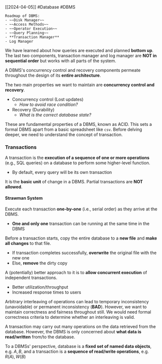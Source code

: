 [[2024-04-05]] #Database #DBMS 

```ad-todo
Roadmap of DBMS:
- ~~Disk Manager~~
- ~~Access Methods~~
- ~~Operator Execution~~
- ~~Query Planning~~
- **Transaction Manager**
- Log Manager
```

We have learned about how queries are executed and planned **bottom up**. The last two components, transaction manager and log manager are **NOT in sequential order** but works with all parts of the system.

A DBMS's concurrency control and recovery components permeate throughout the design of its **entire architecture**.

The two main properties we want to maintain are **concurrency control and recovery**.
- Concurrency control (Lost updates)
	- *How to avoid race condition?*
- Recovery (Durability)
	- *What is the correct database state?*

These are fundamental properties of a DBMS, known as ACID. This sets a formal DBMS apart from a basic spreadsheet like `csv`. Before delving deeper, we need to understand the concept of transaction.

### Transactions
A transaction is the **execution of a sequence of one or more operations** (e.g., SQL queries) on a database to perform some higher-level function. 
- By default, every query will be its own transaction

It is the **basic unit** of change in a DBMS. Partial transactions are **NOT allowed**.

#### Strawman System
Execute each transaction **one-by-one** (i.e., serial order) as they arrive at the DBMS.
- **One and only one** transaction can be running at the same time in the DBMS

Before a transaction starts, copy the entire database to a **new file** and **make all changes** to that file.
- If transaction completes successfully, **overwrite** the original file with the new one
- Else, **remove** the dirty copy

A (potentially) better approach to it is to **allow concurrent execution** of independent transactions.
- Better utilization/throughput 
- Increased response times to users

Arbitrary interleaving of operations can lead to temporary inconsistency (unavoidable) or permanent inconsistency (**BAD**). However, we want to maintain correctness and fairness throughout still. We would need formal correctness criteria to determine whether an interleaving is valid.

A transaction may carry out many operations on the data retrieved from the database. However, the DBMS is only concerned about **what data is read/written** from/to the database.

To a DBMSs' perspective, database is a **fixed set of named data objects**, e.g. $A,B$, and a transaction is a **sequence of read/write operations**, e.g. $R (A), W(B)$

